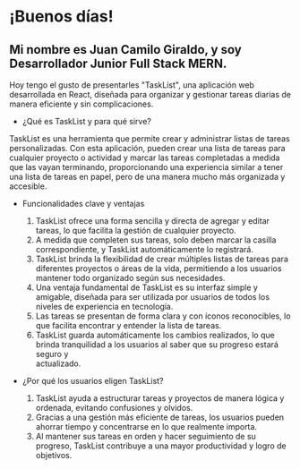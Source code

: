 # ¡Buenos días!

## Mi nombre es Juan Camilo Giraldo, y soy Desarrollador Junior Full Stack MERN.

Hoy tengo el gusto de presentarles "TaskList", una aplicación web desarrollada en React, diseñada para organizar y gestionar tareas diarias de manera
eficiente y sin complicaciones.

- ¿Qué es TaskList y para qué sirve?

TaskList es una herramienta que permite crear y administrar listas de tareas personalizadas. Con esta aplicación, pueden crear una lista de tareas para
cualquier proyecto o actividad y marcar las tareas completadas a medida que las vayan terminando, proporcionando una experiencia similar a tener una
lista de tareas en papel, pero de una manera mucho más organizada y accesible.

- Funcionalidades clave y ventajas

  1.  TaskList ofrece una forma sencilla y directa de agregar y editar tareas, lo que facilita la gestión de cualquier proyecto.
  2.  A medida que completen sus tareas, solo deben marcar la casilla correspondiente, y TaskList automáticamente lo registrará.
  3.  TaskList brinda la flexibilidad de crear múltiples listas de tareas para diferentes proyectos o áreas de la vida, permitiendo a los usuarios
      mantener todo organizado según sus necesidades.
  4.  Una ventaja fundamental de TaskList es su interfaz simple y amigable, diseñada para ser utilizada por usuarios de todos los niveles de experiencia
      en tecnología.
  5.  Las tareas se presentan de forma clara y con íconos reconocibles, lo que facilita encontrar y entender la lista de tareas.
  6.  TaskList guarda automáticamente los cambios realizados, lo que brinda tranquilidad a los usuarios al saber que su progreso estará seguro y  
      actualizado.

- ¿Por qué los usuarios eligen TaskList?

  1.  TaskList ayuda a estructurar tareas y proyectos de manera lógica y ordenada, evitando confusiones y olvidos.
  2.  Gracias a una gestión más eficiente de tareas, los usuarios pueden ahorrar tiempo y concentrarse en lo que realmente importa.
  3.  Al mantener sus tareas en orden y hacer seguimiento de su progreso, TaskList contribuye a una mayor productividad y logro de objetivos.
